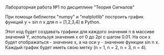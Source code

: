 Лабораторная работа №1 по дисциплине "Теория Сигналов"

При помощи библиотек "numрy" и "matplotlib" построить график функций y = sin n x для n = [1,2,3,4] в Python.

Этот код будет создавать графики для каждого значения n в массиве значений Y, используя значения x от 0 до 2pi с шагом 0.01. На оси x будет отображаться - значение x, а на оси y - значение функции sin n x. Каждый график будет иметь свою метку (n = 1, n = 2, n = 3, n = 4).
